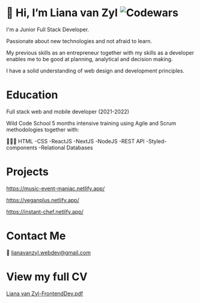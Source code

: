 # 👋 Hi, I’m Liana van Zyl ![Codewars](https://www.codewars.com/users/Li-create2021/badges/large)

I'm a Junior Full Stack Developer. 

Passionate about new technologies and not afraid to learn. 

My previous skills as an entrepreneur together with my skills as a developer enables me to be good at planning, analytical and decision making. 

I have a solid understanding of web design and development principles.

# Education
Full stack web and mobile developer (2021-2022)

Wild Code School 5 months intensive training using Agile and Scrum methodologies together with: 

🦹🏼‍♀️ HTML 
-CSS
-ReactJS
-NextJS
-NodeJS
-REST API
-Styled-components
-Relational Databases

# Projects
https://music-event-maniac.netlify.app/ 

https://veganplus.netlify.app/

https://instant-chef.netlify.app/


# Contact Me

📧 lianavanzyl.webdev@gmail.com

# View my full CV
[Liana van Zyl-FrontendDev.pdf](https://github.com/Li-create2021/Li-create2021/files/11600695/Liana.van.Zyl-FrontendDev.pdf)


